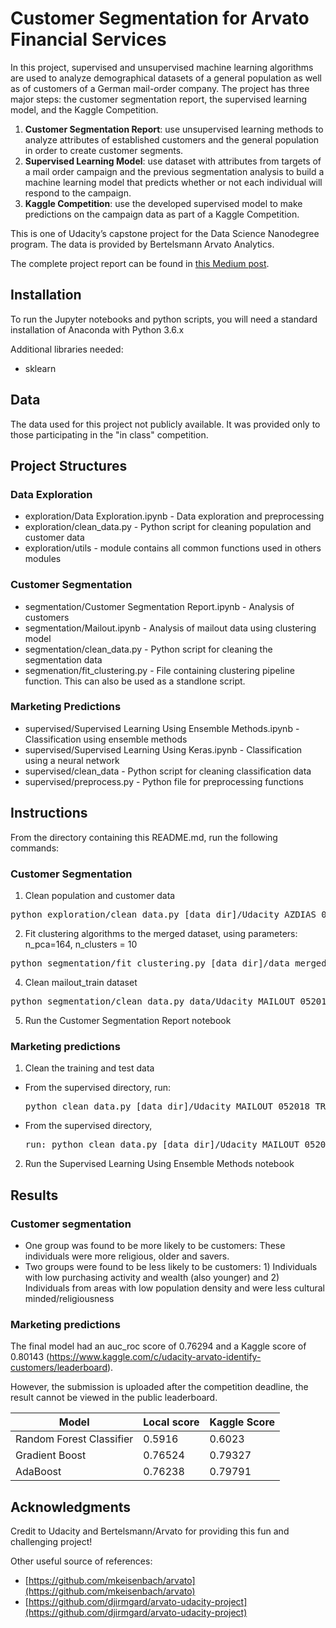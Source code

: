 # Customer Segmentation for Arvato Financial Services

In this project, supervised and unsupervised machine learning algorithms are used to analyze demographical datasets of a general population as well as of customers of a German mail-order company. The project has three major steps: the customer segmentation report, the supervised learning model, and the Kaggle Competition.

1. **Customer Segmentation Report**: use unsupervised learning methods to analyze attributes of established customers and the general population in order to create customer segments.
2. **Supervised Learning Model**: use dataset with attributes from targets of a mail order campaign and the previous segmentation analysis to build a machine learning model that predicts whether or not each individual will respond to the campaign.
3. **Kaggle Competition**: use the developed supervised model to make predictions on the campaign data as part of a Kaggle Competition.

This is one of Udacity’s capstone project for the Data Science Nanodegree program. The data is provided by Bertelsmann Arvato Analytics.

The complete project report can be found in [this Medium post](https://medium.com/@thuytrinht4/customer-segmentation-for-arvato-financial-services-4cec6745a20d).

## Installation
To run the Jupyter notebooks and python scripts, you will need a standard installation of Anaconda with Python 3.6.x

Additional libraries needed:
- sklearn

## Data
The data used for this project not publicly available. It was provided only to those participating in the "in class" competition.

## Project Structures

### Data Exploration
- exploration/Data Exploration.ipynb - Data exploration and preprocessing
- exploration/clean_data.py - Python script for cleaning population and customer data
- exploration/utils - module contains all common functions used in others modules

### Customer Segmentation
- segmentation/Customer Segmentation Report.ipynb - Analysis of customers
- segmentation/Mailout.ipynb - Analysis of mailout data using clustering model
- segmentation/clean_data.py - Python script for cleaning the segmentation data
- segmenation/fit_clustering.py - File containing clustering pipeline function. This can also be used as a standlone script.

### Marketing Predictions
- supervised/Supervised Learning Using Ensemble Methods.ipynb - Classification using ensemble methods
- supervised/Supervised Learning Using Keras.ipynb - Classification using a neural network
- supervised/clean_data - Python script for cleaning classification data
- supervised/preprocess.py - Python file for preprocessing functions

## Instructions
From the directory containing this README.md, run the following commands:

### Customer Segmentation
1. Clean population and customer data

  <pre>python exploration/clean_data.py [data_dir]/Udacity_AZDIAS_052018.csv [data_dir]/Udacity_CUSTOMERS_052018.csv [data_dir]/merged_data_clean.pkl</pre>

2. Fit clustering algorithms to the merged dataset, using parameters: n_pca=164, n_clusters = 10

  <pre>python segmentation/fit_clustering.py [data_dir]/data_merged_clean.pkl 164 10 [result_dir]/clust_model.pkl</pre>


4. Clean mailout_train dataset

  <pre>python segmentation/clean_data.py data/Udacity_MAILOUT_052018_TRAIN.csv data/mailout_train_clean.pkl</pre>

5. Run the Customer Segmentation Report notebook

### Marketing predictions
1. Clean the training and test data
- From the supervised directory, run:
  <pre>python clean_data.py [data_dir]/Udacity_MAILOUT_052018_TRAIN.csv mailout_train_clean.csv</pre>

- From the supervised directory,
  <pre>run: python clean_data.py [data_dir]/Udacity_MAILOUT_052018_TEST.csv mailout_test_clean.csv</pre>

2. Run the Supervised Learning Using Ensemble Methods notebook

## Results

### Customer segmentation
- One group was found to be more likely to be customers: These individuals were more religious, older and savers.
- Two groups were found to be less likely to be customers: 1) Individuals with low purchasing activity and wealth (also younger) and 2) Individuals from areas with low population density and were less cultural minded/religiousness

### Marketing predictions
The final model had an auc_roc score of 0.76294 and a Kaggle score of 0.80143 (https://www.kaggle.com/c/udacity-arvato-identify-customers/leaderboard).

However, the submission is uploaded after the competition deadline, the result cannot be viewed in the public leaderboard.

Model | Local score |Kaggle Score
--- | --- | ---
Random Forest Classifier | 0.5916 | 0.6023
Gradient Boost | 0.76524 | 0.79327
AdaBoost | 0.76238 | 0.79791


## Acknowledgments

Credit to Udacity and Bertelsmann/Arvato for providing this fun and challenging project!

Other useful source of references:
 + [https://github.com/mkeisenbach/arvato](https://github.com/mkeisenbach/arvato)
 + [https://github.com/djirmgard/arvato-udacity-project](https://github.com/djirmgard/arvato-udacity-project)
